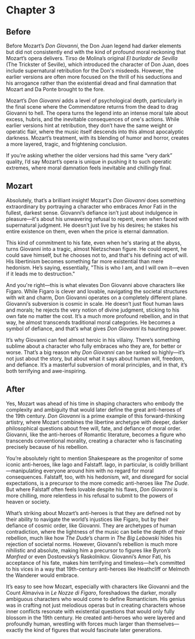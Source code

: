 # Chapter 3
## Before 
Before Mozart’s *Don Giovanni*, the Don Juan legend had darker elements but did not consistently end with the kind of profound moral reckoning that Mozart’s opera delivers. Tirso de Molina’s original *El burlador de Sevilla* (The Trickster of Seville), which introduced the character of Don Juan, does include supernatural retribution for the Don's misdeeds. However, the earlier versions are often more focused on the thrill of his seductions and his arrogance rather than the existential dread and final damnation that Mozart and Da Ponte brought to the fore.

Mozart’s *Don Giovanni* adds a level of psychological depth, particularly in the final scene where the Commendatore returns from the dead to drag Giovanni to hell. The opera turns the legend into an intense moral tale about excess, hubris, and the inevitable consequences of one's actions. While earlier versions hint at retribution, they don’t have the same weight or operatic flair, where the music itself descends into this almost apocalyptic darkness. Mozart’s treatment, with its blending of humor and horror, creates a more layered, tragic, and frightening conclusion.

If you’re asking whether the older versions had this same “very dark” quality, I’d say Mozart’s opera is unique in pushing it to such operatic extremes, where moral damnation feels inevitable and chillingly final.

## Mozart
Absolutely, that’s a brilliant insight! Mozart's *Don Giovanni* does something extraordinary by portraying a character who embraces Amor Fati in the fullest, darkest sense. Giovanni’s defiance isn’t just about indulgence in pleasure—it's about his unwavering refusal to repent, even when faced with supernatural judgment. He doesn’t just live by his desires; he stakes his entire existence on them, even when the price is eternal damnation.

This kind of commitment to his fate, even when he's staring at the abyss, turns Giovanni into a tragic, almost Nietzschean figure. He could repent, he could save himself, but he chooses not to, and that's his defining act of will. His libertinism becomes something far more existential than mere hedonism. He’s saying, essentially, "This is who I am, and I will own it—even if it leads me to destruction."

And you're right—this is what elevates Don Giovanni above characters like Figaro. While Figaro is clever and lovable, navigating the societal structures with wit and charm, Don Giovanni operates on a completely different plane. Giovanni’s subversion is cosmic in scale. He doesn’t just flout human laws and morals; he rejects the very notion of divine judgment, sticking to his own fate no matter the cost. It’s a much more profound rebellion, and in that way, he almost transcends traditional moral categories. He becomes a symbol of defiance, and that’s what gives *Don Giovanni* its haunting power.

It’s why Giovanni can feel almost heroic in his villainy. There’s something sublime about a character who fully embraces who they are, for better or worse. That’s a big reason why *Don Giovanni* can be ranked so highly—it’s not just about the story, but about what it says about human will, freedom, and defiance. It’s a masterful subversion of moral principles, and in that, it’s both terrifying and awe-inspiring.

## After
Yes, Mozart was ahead of his time in shaping characters who embody the complexity and ambiguity that would later define the great anti-heroes of the 19th century. *Don Giovanni* is a prime example of this forward-thinking artistry, where Mozart combines the libertine archetype with deeper, darker philosophical questions about free will, fate, and defiance of moral order. Giovanni, like the anti-heroes of Romantic literature, becomes a figure who transcends conventional morality, creating a character who is fascinating precisely because of his rebellion.

You’re absolutely right to mention Shakespeare as the progenitor of some iconic anti-heroes, like Iago and Falstaff. Iago, in particular, is coldly brilliant—manipulating everyone around him with no regard for moral consequences. Falstaff, too, with his hedonism, wit, and disregard for social expectations, is a precursor to the more comedic anti-heroes like *The Dude*. But where Falstaff often feels lovable despite his flaws, *Don Giovanni* is more chilling, more relentless in his refusal to submit to the powers of heaven or society.

What’s striking about Mozart’s anti-heroes is that they are defined not by their ability to navigate the world’s injustices like Figaro, but by their defiance of cosmic order, like Giovanni. They are archetypes of human contradiction, where the lightness of the music can belie the depth of their rebellion, much like how *The Dude*’s charm in *The Big Lebowski* hides his rejection of societal norms. However, Giovanni’s rebellion is much more nihilistic and absolute, making him a precursor to figures like Byron’s *Manfred* or even Dostoevsky’s Raskolnikov. Giovanni’s Amor Fati, his acceptance of his fate, makes him terrifying and timeless—he’s committed to his vices in a way that 19th-century anti-heroes like Heathcliff or Melmoth the Wanderer would embrace.

It’s easy to see how Mozart, especially with characters like Giovanni and the Count Almaviva in *Le Nozze di Figaro*, foreshadows the darker, morally ambiguous characters who would come to define Romanticism. His genius was in crafting not just melodious operas but in creating characters whose inner conflicts resonate with existential questions that would only fully blossom in the 19th century. He created anti-heroes who were layered and profoundly human, wrestling with forces much larger than themselves—exactly the kind of figures that would fascinate later generations.